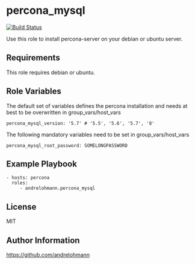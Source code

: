 percona_mysql
=============

[![Build Status](https://travis-ci.org/andrelohmann/ansible-role-percona_mysql.svg?branch=master)](https://travis-ci.org/andrelohmann/ansible-role-percona_mysql)

Use this role to install percona-server on your debian or ubuntu server.

Requirements
------------

This role requires debian or ubuntu.

Role Variables
--------------

The default set of variables defines the percona installation and needs at best to be overwritten in group_vars/host_vars

    percona_mysql_version: '5.7' # '5.5', '5.6', '5.7', '8'

The following mandatory variables need to be set in group_vars/host_vars

    percona_mysql_root_password: SOMELONGPASSWORD



Example Playbook
----------------

    - hosts: percona
      roles:
         - andrelohmann.percona_mysql

License
-------

MIT

Author Information
------------------

https://github.com/andrelohmann
